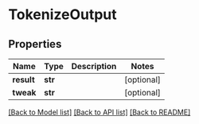 # TokenizeOutput

## Properties
Name | Type | Description | Notes
------------ | ------------- | ------------- | -------------
**result** | **str** |  | [optional] 
**tweak** | **str** |  | [optional] 

[[Back to Model list]](../README.md#documentation-for-models) [[Back to API list]](../README.md#documentation-for-api-endpoints) [[Back to README]](../README.md)


